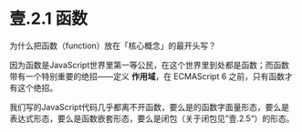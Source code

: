 # 壹.2.1 函数

为什么把函数（function）放在「核心概念」的最开头写？

因为函数是JavaScript世界里第一等公民，在这个世界里到处都是函数；而函数带有一个特别重要的绝招——定义 **作用域**，在 ECMAScript 6 之前，只有函数才有这个绝招。

我们写的JavaScript代码几乎都离不开函数，要么是的函数字面量形态，要么是表达式形态，要么是函数嵌套形态，要么是闭包（关于闭包见”壹.2.5“）的形态。

